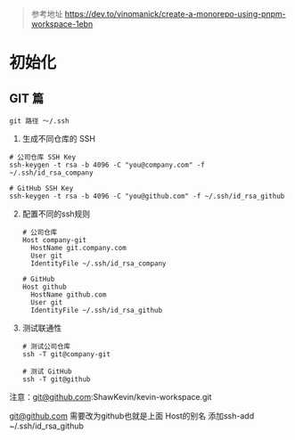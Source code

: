 > 参考地址
> https://dev.to/vinomanick/create-a-monorepo-using-pnpm-workspace-1ebn

# 初始化

## GIT 篇

`git 路径 ～/.ssh`

1. 生成不同仓库的 SSH

```# 公司仓库
# 公司仓库 SSH Key
ssh-keygen -t rsa -b 4096 -C "you@company.com" -f ~/.ssh/id_rsa_company

# GitHub SSH Key
ssh-keygen -t rsa -b 4096 -C "you@github.com" -f ~/.ssh/id_rsa_github
```

2. 配置不同的ssh规则

   ```
   # 公司仓库
   Host company-git
     HostName git.company.com
     User git
     IdentityFile ~/.ssh/id_rsa_company

   # GitHub
   Host github
     HostName github.com
     User git
     IdentityFile ~/.ssh/id_rsa_github
   ```

3. 测试联通性

   ```ssh
   # 测试公司仓库
   ssh -T git@company-git

   # 测试 GitHub
   ssh -T git@github
   ```

注意：git@github.com:ShawKevin/kevin-workspace.git

git@github.com 需要改为github也就是上面 Host的别名 添加ssh-add ~/.ssh/id_rsa_github
